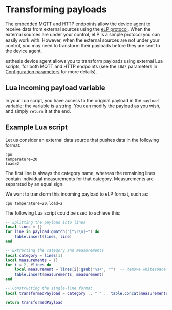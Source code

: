 # Transforming payloads

The embedded MQTT and HTTP endpoints allow the device agent to receive data from external sources
using the [eLP protocol](../07-References/01-esthesis-line-protocol.md). When the external sources
are under your control, eLP is a simple protocol you can easily work with. However, when the
external sources are not under your control, you may need to transform their payloads before they
are sent to the device agent.

esthesis device agent allows you to transform payloads using external Lua scripts, for both MQTT
and HTTP endpoints (see the `LUA*` parameters in [Configuration parameters](02-Configuration%20parameters.md)
for more details).

## Lua incoming payload variable
In your Lua script, you have access to the original payload in the `payload` variable; the variable
is a string. You can modify the payload as you wish, and simply
`return` it at the end.

## Example Lua script
Let us consider an external data source that pushes data in the following format:
```text
cpu
temperature=20
load=2
```

The first line is always the category name, whereas the remaining lines contain individual measurements
for that category. Measurements are separated by an equal sign.

We want to transform this incoming payload to eLP format, such as:
```text
cpu temperature=20,load=2
```
The following Lua script could be used to achieve this:
```lua
-- Splitting the payload into lines
local lines = {}
for line in payload:gmatch("[^\r\n]+") do
    table.insert(lines, line)
end

-- Extracting the category and measurements
local category = lines[1]
local measurements = {}
for i = 2, #lines do
    local measurement = lines[i]:gsub("%s+", "")  -- Remove whitespace
    table.insert(measurements, measurement)
end

-- Constructing the single-line format
local transformedPayload = category .. " " .. table.concat(measurements, ",")

return transformedPayload
```
